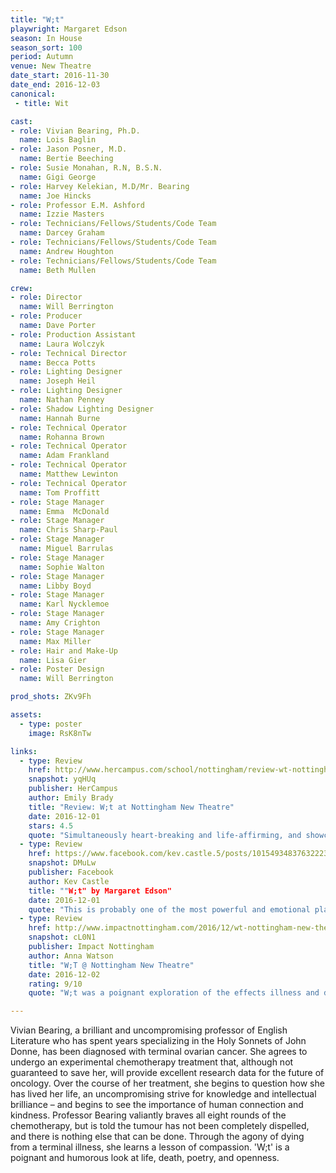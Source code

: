 ```yaml
---
title: "W;t"
playwright: Margaret Edson
season: In House
season_sort: 100
period: Autumn
venue: New Theatre
date_start: 2016-11-30
date_end: 2016-12-03
canonical:
 - title: Wit

cast:
- role: Vivian Bearing, Ph.D.
  name: Lois Baglin
- role: Jason Posner, M.D.
  name: Bertie Beeching
- role: Susie Monahan, R.N, B.S.N.
  name: Gigi George
- role: Harvey Kelekian, M.D/Mr. Bearing
  name: Joe Hincks
- role: Professor E.M. Ashford
  name: Izzie Masters
- role: Technicians/Fellows/Students/Code Team
  name: Darcey Graham
- role: Technicians/Fellows/Students/Code Team
  name: Andrew Houghton
- role: Technicians/Fellows/Students/Code Team
  name: Beth Mullen

crew:
- role: Director
  name: Will Berrington
- role: Producer
  name: Dave Porter
- role: Production Assistant
  name: Laura Wolczyk
- role: Technical Director
  name: Becca Potts
- role: Lighting Designer
  name: Joseph Heil
- role: Lighting Designer
  name: Nathan Penney
- role: Shadow Lighting Designer
  name: Hannah Burne
- role: Technical Operator
  name: Rohanna Brown
- role: Technical Operator
  name: Adam Frankland
- role: Technical Operator
  name: Matthew Lewinton
- role: Technical Operator
  name: Tom Proffitt
- role: Stage Manager
  name: Emma  McDonald
- role: Stage Manager
  name: Chris Sharp-Paul
- role: Stage Manager
  name: Miguel Barrulas
- role: Stage Manager
  name: Sophie Walton
- role: Stage Manager
  name: Libby Boyd
- role: Stage Manager
  name: Karl Nycklemoe
- role: Stage Manager
  name: Amy Crighton
- role: Stage Manager
  name: Max Miller
- role: Hair and Make-Up
  name: Lisa Gier
- role: Poster Design
  name: Will Berrington

prod_shots: ZKv9Fh

assets:
  - type: poster
    image: RsK8nTw

links:
  - type: Review
    href: http://www.hercampus.com/school/nottingham/review-wt-nottingham-new-theatre
    snapshot: yqHUq
    publisher: HerCampus
    author: Emily Brady
    title: "Review: W;t at Nottingham New Theatre"
    date: 2016-12-01
    stars: 4.5
    quote: "Simultaneously heart-breaking and life-affirming, and showcases the best that student theatre can be."
  - type: Review
    href: https://www.facebook.com/kev.castle.5/posts/10154934837632223
    snapshot: DMuLw
    publisher: Facebook
    author: Kev Castle
    title: ""W;t" by Margaret Edson"
    date: 2016-12-01
    quote: "This is probably one of the most powerful and emotional plays that I have seen performed at the New Theatre"
  - type: Review
    href: http://www.impactnottingham.com/2016/12/wt-nottingham-new-theatre/
    snapshot: cL0N1
    publisher: Impact Nottingham
    author: Anna Watson
    title: "W;T @ Nottingham New Theatre"
    date: 2016-12-02
    rating: 9/10 
    quote: "W;t was a poignant exploration of the effects illness and deterioration has, even on those may who seem distant and untouchable."

---
```


Vivian Bearing, a brilliant and uncompromising professor of English Literature who has spent years specializing in the Holy Sonnets of John Donne, has been diagnosed with terminal ovarian cancer. She agrees to undergo an experimental chemotherapy treatment that, although not guaranteed to save her, will provide excellent research data for the future of oncology. Over the course of her treatment, she begins to question how she has lived her life, an uncompromising strive for knowledge and intellectual brilliance – and begins to see the importance of human connection and kindness. Professor Bearing valiantly braves all eight rounds of the chemotherapy, but is told the tumour has not been completely dispelled, and there is nothing else that can be done. Through the agony of dying from a terminal illness, she learns a lesson of compassion. 'W;t' is a poignant and humorous look at life, death, poetry, and openness.
